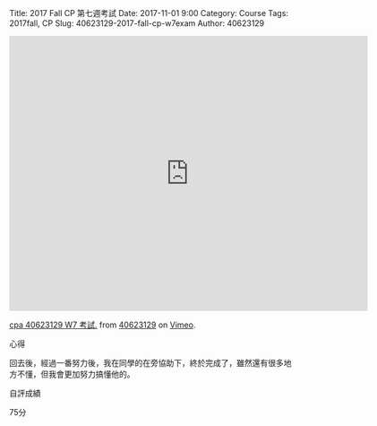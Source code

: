 Title: 2017 Fall CP 第七週考試
Date: 2017-11-01 9:00
Category: Course
Tags: 2017fall, CP
Slug: 40623129-2017-fall-cp-w7exam
Author: 40623129



<!-- PELICAN_END_SUMMARY -->


<iframe src="https://player.vimeo.com/video/240802019" width="640" height="491" frameborder="0" webkitallowfullscreen mozallowfullscreen allowfullscreen></iframe><p><a href="https://vimeo.com/240802019">cpa 40623129 W7 考試.</a> from <a href="https://vimeo.com/user73601787">40623129</a> on <a href="https://vimeo.com">Vimeo</a>.</p>


心得

回去後，經過一番努力後，我在同學的在旁協助下，終於完成了，雖然還有很多地方不懂，但我會更加努力搞懂他的。

自評成績

75分